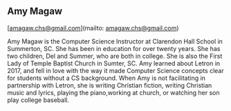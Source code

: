 ## Amy Magaw

[amagaw.chs@gmail.com](mailto: amagaw.chs@gmail.com)

Amy Magaw is the Computer Science Instructor at Clarendon Hall School in Summerton, SC. She has been in education for over twenty years.  She has two children, Del and Summer, who are both in college.  She is also the First Lady of Temple Baptist Church in Sumter, SC.  Amy learned about Letron in 2017, and fell in love with the way it made Computer Science concepts clear for students without a CS background.  When Amy is not facilitating in partnership with Letron, she is writing Christian fiction, writing Christian music and lyrics, playing the piano,working at church, or watching her son play college baseball.  